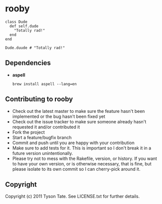 # rooby

    class Dude
      def self.dude
        "Totally rad!"
      end
    end
    
    Dude.duude # "Totally rad!"

## Dependencies

* **aspell**
  
  `brew install aspell --lang=en`

## Contributing to rooby
 
* Check out the latest master to make sure the feature hasn't been implemented or the bug hasn't been fixed yet
* Check out the issue tracker to make sure someone already hasn't requested it and/or contributed it
* Fork the project
* Start a feature/bugfix branch
* Commit and push until you are happy with your contribution
* Make sure to add tests for it. This is important so I don't break it in a future version unintentionally.
* Please try not to mess with the Rakefile, version, or history. If you want to have your own version, or is otherwise necessary, that is fine, but please isolate to its own commit so I can cherry-pick around it.

## Copyright

Copyright (c) 2011 Tyson Tate. See LICENSE.txt for
further details.

